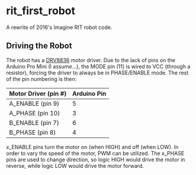 # rit_first_robot

A rewrite of 2016's Imagine RIT robot code. 

## Driving the Robot

The robot has a [DRV8836](http://www.ti.com/lit/ds/symlink/drv8836.pdf) motor driver. Due to the lack of pins on the Arduino Pro Mini (I assume...), the MODE pin (11) is wired to VCC (through a resistor), forcing the driver to always be in PHASE/ENABLE mode. The rest of the pin numbering is then:

Motor Driver (pin #) | Arduino Pin
-------------------- | -----------
A_ENABLE (pin 9) | 5
A_PHASE (pin 10) | 3
B_ENABLE (pin 7) | 6
B_PHASE (pin 8) | 4

x_ENABLE pins turn the motor on (when HIGH) and off (when LOW). In order to vary the speed of the motor, PWM can be utilized. The x_PHASE pins are used to change direction, so logic HIGH would drive the motor in reverse, while logic LOW would drive the motor forward.  